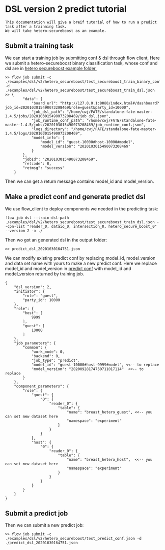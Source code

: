 # DSL version 2 predict tutorial
	This documentation will give a breif tutorial of how to run a predict task after a trainning task.
	We will take hetero-secureboost as an example.
	
## Submit a training task
We can start a training job by submitting conf & dsl through flow client,
Here we submit a hetero-secureboost binary classification task, whose conf and dsl are in [hetero secureboost example 
folder.](../../dsl/v2/hetero_secureboost)

    >> flow job submit -c ./examples/dsl/v2/hetero_secureboost/test_secureboost_train_binary_conf.json -d ./examples/dsl/v2/hetero_secureboost/test_secureboost_train_dsl.json
    >> {
            "data": {
                "board_url": "http://127.0.0.1:8080/index.html#/dashboard?job_id=2020103015490073208469&role=guest&party_id=10000",
                "job_dsl_path": "/home/cwj/FATE/standalone-fate-master-1.4.5/jobs/2020103015490073208469/job_dsl.json",
                "job_runtime_conf_path": "/home/cwj/FATE/standalone-fate-master-1.4.5/jobs/2020103015490073208469/job_runtime_conf.json",
                "logs_directory": "/home/cwj/FATE/standalone-fate-master-1.4.5/logs/2020103015490073208469",
                "model_info": {
                    "model_id": "guest-10000#host-10000#model",
                    "model_version": "2020103015490073208469"
                }
            },
            "jobId": "2020103015490073208469",
            "retcode": 0,
            "retmsg": "success"
        }

Then we can get a return message contains model_id and model_version.

## Make a predict conf and generate predict dsl

We use flow_client to deploy components we needed in the predicting task:

    flow job dsl --train-dsl-path ./examples/dsl/v2/hetero_secureboost/test_secureboost_train_dsl.json --cpn-list "reader_0, dataio_0, intersection_0, hetero_secure_boost_0" --version 2 -o ./

Then wo got an generated dsl in the output folder:

    >> predict_dsl_20201030164751.json

We can modify existing predict conf by replacing model_id, model_version and data set name with yours to make a new 
predict conf.
Here we replace model_id and model_version in [predict conf](../../dsl/v2/hetero_secureboost/test_predict_conf.json) 
with model_id and model_version returned by training job.

    {
        "dsl_version": 2,
        "initiator": {
            "role": "guest",
            "party_id": 10000
        },
        "role": {
            "host": [
                9999
            ],
            "guest": [
                10000
            ]
        },
        "job_parameters": {
            "common": {
                "work_mode": 0,
                "backend": 0,
                "job_type": "predict",
                "model_id": "guest-10000#host-9999#model", <<-- to replace
                "model_version": "20200928174750711017114"  <<-- to replace
            }
        },
        "component_parameters": {
            "role": {
                "guest": {
                    "0": {
                        "reader_0": {
                            "table": {
                                "name": "breast_hetero_guest", <<-- you can set new dataset here
                                "namespace": "experiment"
                            }
                        }
                    }
                },
                "host": {
                    "0": {
                        "reader_0": {
                            "table": {
                                "name": "breast_hetero_host",  <<-- you can set new dataset here
                                "namespace": "experiment"
                            }
                        }
                    }
                }
            }
        }
    }

## Submit a predict job
Then we can submit a new predict job:
    
    >> flow job submit -c ./examples/dsl/v2/hetero_secureboost/test_predict_conf.json -d ./predict_dsl_20201030164751.json